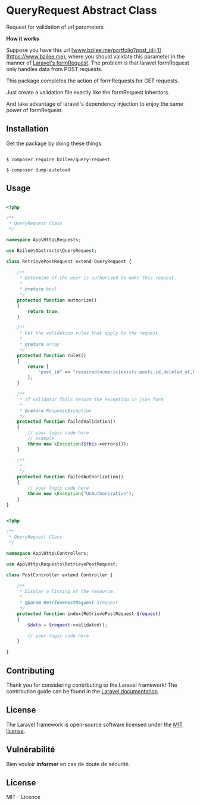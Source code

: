 # QueryRequest Abstract Class

Request for validation of url parameters

**How it works**

Suppose you have this url  [www.bzilee.me/portfolio?post_id=1](https://www.bzilee.me),
where you should validate this parameter in the manner of [Laravel's formRequest](https://laravel.com/api/5.5/Illuminate/Foundation/Http/FormRequest.html). The problem is that laravel formRequest only handles data from POST requests.

This package completes the action of formRequests for GET requests.

Just create a validation file exactly like the formRequest inheritors.

And take advantage of laravel's dependency injection to enjoy the same power of formRequest.

## Installation

Get the package by doing these things:

```shel

$ composer require bzilee/query-request

$ composer dump-autoload

```

## Usage

```php

<?php

/**
 * QueryRequest Class
 */

namespace App\Http\Requests;

use Bzilee\Abstracts\QueryRequest;

class RetrievePostRequest extend QueryRequest {
    
    /**
     * Determine if the user is authorized to make this request.
     *
     * @return bool
     */
    protected function authorize()
    {
        return true;
    }

    /**
     * Get the validation rules that apply to the request.
     *
     * @return array
     */
    protected function rules()
    {
        return [
            "post_id" => "required|numeric|exists:posts,id,deleted_at,NULL",
        ];
    }

    /**
     * If validator fails return the exception in json form
     * 
     * @return ResponseException
     */
    protected function failedValidation()
    {
        // your logic code here
        // example
        throw new \Exception($this->errors());
    }

    /**
     *
     */
    protected function failedAuthorization()
    {
        // your logic code here
        throw new \Exception("UnAuthorization");
    }
}

```

```php

<?php

/**
 * QueryRequest Class
 */

namespace App\Http\Controllers;

use App\Http\Requests\RetrievePostRequest;

class PostController extend Controller {
    
    /**
     * Display a listing of the resource.
     *
     * @param RetrievePostRequest $request
     */
    protected function index(RetrievePostRequest $request)
    {
        $data = $request->validated();

        // your logic code here
    }

}

```


## Contributing

Thank you for considering contributing to the Laravel framework! The contribution guide can be found in the [Laravel documentation](https://laravel.com/docs/contributions).

## License

The Laravel framework is open-source software licensed under the [MIT license](https://opensource.org/licenses/MIT).


## Vulnérabilité

Bien vouloir **informer** en cas de doute de sécurité.

## License

MIT - Licence